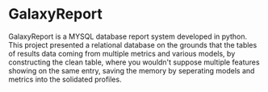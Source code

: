 # GalaxyReport

GalaxyReport is a MYSQL database report system developed in python. This project presented a relational database on the grounds that the tables of results data coming from multiple metrics and various models, by constructing the clean table, where you wouldn't suppose multiple features showing on the same entry, saving the memory by seperating models and metrics into the solidated profiles.  
